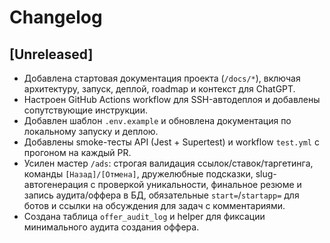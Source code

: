 # Changelog

## [Unreleased]
- Добавлена стартовая документация проекта (`/docs/*`), включая архитектуру, запуск, деплой, roadmap и контекст для ChatGPT.
- Настроен GitHub Actions workflow для SSH-автодеплоя и добавлены сопутствующие инструкции.
- Добавлен шаблон `.env.example` и обновлена документация по локальному запуску и деплою.
- Добавлены smoke-тесты API (Jest + Supertest) и workflow `test.yml` с прогоном на каждый PR.
- Усилен мастер `/ads`: строгая валидация ссылок/ставок/таргетинга, команды `[Назад]/[Отмена]`, дружелюбные подсказки, slug-автогенерация с проверкой уникальности, финальное резюме и запись аудита/оффера в БД, обязательные `start=`/`startapp=` для ботов и ссылки на обсуждения для задач с комментариями.
- Создана таблица `offer_audit_log` и helper для фиксации минимального аудита создания оффера.
